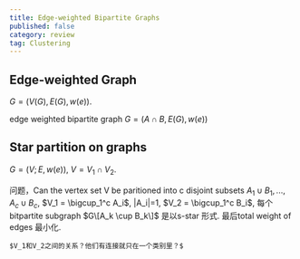 ```yaml
---
title: Edge-weighted Bipartite Graphs
published: false
category: review
tag: Clustering
---
```


## Edge-weighted Graph

$G=(V(G), E(G), w(e))$.

edge weighted bipartite graph $G=(A\cap B, E(G), w(e))$

## Star partition on graphs
$G=(V;E, w(e))$, $V=V_1 \cap V_2$.

问题，Can the vertex set V be paritioned into c disjoint subsets $A_1 \cup B_1, ... , A_c \cup B_c$,
$V_1 = \bigcup_1^c A_i$, |A_i|=1, $V_2 = \bigcup_1^c B_i$, 每个bitpartite subgraph $G\[A_k \cup B_k\]$ 是以s-star 形式. 最后total weight of edges 最小化.

`$V_1和V_2之间的关系？他们有连接就只在一个类别里？$`
